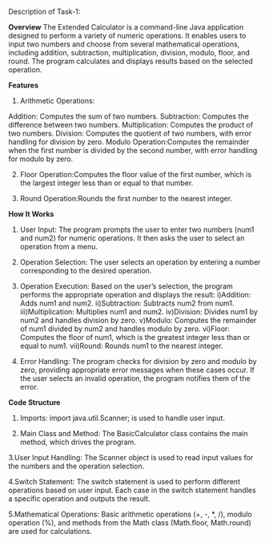 Description of Task-1:

**Overview**
The Extended Calculator is a command-line Java application designed to perform a variety of numeric operations. It enables users to input two numbers and choose from several mathematical operations, including addition, subtraction, multiplication, division, modulo, floor, and round. The program calculates and displays results based on the selected operation.

**Features**
1. Arithmetic Operations:

Addition: Computes the sum of two numbers.
Subtraction: Computes the difference between two numbers.
Multiplication: Computes the product of two numbers.
Division: Computes the quotient of two numbers, with error handling for division by zero.
Modulo Operation:Computes the remainder when the first number is divided by the second number, with error handling for modulo by zero.

2. Floor Operation:Computes the floor value of the first number, which is the largest integer less than or equal to that number.

3. Round Operation:Rounds the first number to the nearest integer.


**How It Works**
1. User Input:
The program prompts the user to enter two numbers (num1 and num2) for numeric operations.
It then asks the user to select an operation from a menu.

2. Operation Selection:
The user selects an operation by entering a number corresponding to the desired operation.

3. Operation Execution:
Based on the user’s selection, the program performs the appropriate operation and displays the result:
  i)Addition: Adds num1 and num2.
  ii)Subtraction: Subtracts num2 from num1.
  iii)Multiplication: Multiplies num1 and num2.
  iv)Division: Divides num1 by num2 and handles division by zero.
  v)Modulo: Computes the remainder of num1 divided by num2 and handles modulo by zero.
  vi)Floor: Computes the floor of num1, which is the greatest integer less than or equal to num1.
  vii)Round: Rounds num1 to the nearest integer.

4. Error Handling:
The program checks for division by zero and modulo by zero, providing appropriate error messages when these cases occur.
If the user selects an invalid operation, the program notifies them of the error.


**Code Structure**
1. Imports:
import java.util.Scanner; is used to handle user input.

2. Main Class and Method:
The BasicCalculator class contains the main method, which drives the program.

3.User Input Handling:
The Scanner object is used to read input values for the numbers and the operation selection.

4.Switch Statement:
The switch statement is used to perform different operations based on user input.
Each case in the switch statement handles a specific operation and outputs the result.

5.Mathematical Operations:
Basic arithmetic operations (+, -, *, /), modulo operation (%), and methods from the Math class (Math.floor, Math.round) are used for calculations.

